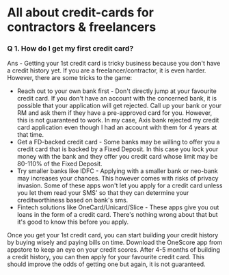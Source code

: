 # All about credit-cards for contractors & freelancers

### Q 1. How do I get my first credit card?
Ans - Getting your 1st credit card is tricky business because you don't have a credit history yet. If you are a freelancer/contractor, it is even harder. However, there are some tricks to the game:
* Reach out to your own bank first - Don't directly jump at your favourite credit card. If you don't have an account with the concerned bank, it is possible that your application will get rejected. Call up your bank or your RM and ask them if they have a pre-approved card for you. However, this is not guaranteed to work. In my case, Axis bank rejected my credit card application even though I had an account with them for 4 years at that time.
* Get a FD-backed credit card - Some banks may be willing to offer you a credit card that is backed by a Fixed Deposit. In this case you lock your money with the bank and they offer you credit card whose limit may be 80-110% of the Fixed Deposit.
* Try smaller banks like IDFC - Applying with a smaller bank or neo-bank may increases your chances. This however comes with risks of privacy invasion. Some of these apps won't let you apply for a credit card unless you let them read your SMS' so that they can determine your creditworthiness based on bank's sms.
* Fintech solutions like OneCard/Unicard/Slice - These apps give you out loans in the form of a credit card. There's nothing wrong about that but it's good to know this before you apply. 

Once you get your 1st credit card, you can start building your credit history by buying wisely and paying bills on time. Download the OneScore app from appstore to keep an eye on your credit scores. After 4-5 months of building a credit history, you can then apply for your favourite credit card. This should improve the odds of getting one but again, it is not guaranteed.
